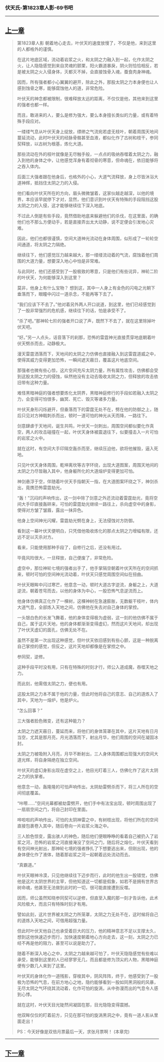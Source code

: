 ### 伏天氏-第1823章人影-69书吧

--------
[上一章](./9bfc538eee5a75e4c35062018527d3a8.md)
--------


>
>
>
>第1823章人影
>朝着地心走去，叶伏天的速度放慢了，不仅是他，来到这里的人都格外的谨慎。
>
>在这片地底区域，流动着岩浆之火，和太阴之力融入到一起，化作太阴之火，让人隐隐感觉到来自灵魂的颤栗，阳火霸道暴戾，阴火则恰恰相反，若是被太阴之火入侵身体，灭都灭不掉，会直接蚀骨入魂，蚕食肉身神魂。
>
>因而，所有强者都小心翼翼的避开，除此之外，那股太阴之力本身便也让人感到蚀骨之寒，能够腐蚀他人的道，非常危险。
>
>叶伏天的神念都被限制，很难释放太远的距离，不仅仅是他，其他来到这里的强者也都一样。
>
>而且，敢进来的人，要么是修为强大，要么本身擅长类似的力量，或有着特殊手段应对。
>
>一缕缕气息从叶伏天身上绽放，缥缈之气流宛若虚无枝叶，朝着周围天地间蔓延流动，此时叶伏天的经脉骨骼甚至血液，都似化作了古树和枝干，参同契释放，以古树为根基，炼化大道。
>
>那些流动在外的枝叶就像是无尽触手般，一点点的吸纳吞噬着太阴之力，融入到他的身体之中，让他感觉浑身有着彻骨的寒意，但命魂在，依旧能够将之吞入体内。
>
>后面三大强者跟在他身后，也格外的小心，大道气流释放，身上尽皆沐浴大道神辉，抵挡住太阴之力的入侵。
>
>他们看向叶伏天所在的方向，眉头微微皱着，这家伙越走越深，以他的境界，本应该早就停下才对，显然，他们意识到叶伏天有特殊的手段阻挡这股太阴之力的入侵，这才能够继续往下深入地底。
>
>不过此人倒是有些手段，竟然借助地底来躲避他们的杀伐，在这里面，的确他们也不那么方便动手，若是直接弄出太大动静，说不定便会引发地心灾难。
>
>因此，他们也都很谨慎，空间大道神光流动在身体周围，似形成了一轮轮空间通道，将太阴之力隔绝。
>
>继续往下，他们感觉压力越来越大，那一缕缕流动着的气流，腐蚀着他们周围的大道力量，想要深入地心中怕是非常难。
>
>与此同时，他们还感受到了一股极致的寒意，只是他们有些诧异，神轮二阶的叶伏天，为何能够深入到这里？
>
>莫非，他身上有什么宝物？
>想到这，其中一人身上有金色的闪电之光朝下垂落而下，眼瞳中闪过一道杀念，不能再等下去了。
>
>“我们应该下不去了。”他对着另外两人开口说道，到这里，他们已经感觉到了一股非常强烈的危机感，继续往下的话，怕是承受不了。
>
>“杀了吧。”那神轮七阶的强者开口说了声，既然下不去了，就在这里除掉叶伏天吧。
>
>“好。”另一人点头，话音落下的刹那，恐怖的雷霆神光直接贯穿地底朝着叶伏天劈杀而去，动静极大。
>
>漫天雷霆洒落而下，天地间的太阴之力仿佛也直接融入到这雷霆道威之中，使得其威力变得更加恐怖，一瞬间遮天蔽日，覆盖这片地底空间。
>
>那强者也微有些心惊，这片空间充斥太阴力量，所有属性攻击，仿佛都会受到这股太阴之力的侵蚀，纵然他没有主动去吸收太阴之力，但释放的攻击依旧带有这种力量。
>
>难怪黑暗神庭的强者想要炼化太阴界，黑暗神庭修行的手段如若融入太阴之力，会变得可怕很多，幽冥、死亡、毁灭等诸多力量。
>
>叶伏天身形闪烁避开，但垂落而下的雷霆无处不在，劈在他的防御之上，随后只见对方神戟刺杀而出，顿时一道可怕的神光从天而降，一路往下。
>
>剑意肆虐于天地间，诞生共鸣，叶伏天一剑刺出，周围空间都似要化作真空，两人的攻击碰撞在一起，叶伏天身体被震退往下，似要撞击入一片可怕的岩浆之火中。
>
>就在这时，有空间大手印隔空轰杀而至，继续压迫他，欲将他摧毁，逼入死地。
>
>只见叶伏天身体周围，乾坤离坎等古字环绕，出现大道图案，周围天地间的太阴之力尽皆融入其中，他身躯所化的大道熔炉变得更加可怕。
>
>神剑悬浮于空，伴随着叶伏天手指朝天一指，在大道图案环绕之下，神剑杀出，竟携恐怖雷霆劫光。
>
>“轰！”沉闷的声响传出，这一剑中除了剑意之外还流动着雷霆劫光，竟将空间大手印直接轰碎来，可怕的雷霆劫光继续一路往上，杀向虚空中的身影，使得对方皱了皱眉，露出一抹异色。
>
>他身上空间神光闪耀，雷霆劫光劈在身上，无法侵蚀对方防御。
>
>看到这一幕叶伏天便明白，只凭借他吸收炼化的那点太阴之力增幅有限，还远不足以灭杀对方。
>
>看来，只能使用那种手段了，自修行之后，还没有用过。
>
>毕竟风险很大，一旦释放，自己便废了，非常危险。
>
>虚空中，那位神轮七境的强者出手了，他手掌隔空朝着叶伏天所在的空间抓来，顿时可怕的空间神光流动着，叶伏天只感觉周围空间似在扭曲。
>
>叶伏天眼眸中闪过寒芒，他意念一动，顿时大道古字逆流，身躯之上，大道逆流，朝着苍穹而去，以他的身体为中心，一股恐怖气息逆流而上。
>
>他身体仿佛真正化作了一棵树，这棵神树在急速膨胀，无数躯干枝叶，体内大道气息，全部炼入天地之间，仿佛他在失去对自己身体的掌控。
>
>一头银白色的长发飞舞着，他的身体变得极为虚弱，这一刻的他仿佛不属于自己，属于这片天地，他的身体都渐渐变得虚幻，然而这片天地间，却出现了叶伏天虚幻的面孔，仿佛无处不在。
>
>虽然不是第一次出现这种感觉，但叶伏天依旧感到有些心颤，这是一种脱离自己掌控的感觉，但反之，这片天地却都像是在掌控之中。
>
>参同契，逆修。
>
>这种手段平时没有用，只有在特殊的时刻才行，师公入道成魔，吞噬天地之力。
>
>而此刻，他需借太阴之力，便也有用。
>
>这股太阴之力本不属于他的力量，但此时他将自己的意志、自己的道炼入了其中，天地为一熔炉，他是炉火。
>
>“怎么回事？”
>
>三大强者脸色微变，还有这种能力？
>
>太阴之力遮天蔽日，蔓延而来，将他们的身体笼罩在其中，这片天地有日月当空，尤其是那月亮，月光洒落而下，射出月华，他们周围的空间在凝固冰封。
>
>太阴之力被吸附入月亮，月华不断射出，三人身体周围都出现强大的空间大道光辉，将自身隔绝在独立空间。
>
>叶伏天的虚幻身影出现在虚空之上，他目光盯着三人，仿佛化作了这片太阴之力的执掌者。
>
>他意念一动，轰隆隆的可怕声响传出，太阴劫雷劈杀而下，将三人所在的空间彻底覆盖。
>
>“咔嚓……”空间光幕都被劫雷劈开，他们手中有法宝出现，顿时周围出现了一扇扇空间之门，将自己封印在里面。
>
>哗啦啦的声响传出，可怕的太阴神雷之中，有树枝出现，将他们所在的空间直接包裹卷入其中，随后卷向一片岩浆火海之中。
>
>三人脸色惊变，露出骇人的神色，随后他们便眼睁睁的看着自己被扔入了岩浆之河，恐怖的岩浆之河直接淹没了空间之门，随后将之熔化，叶伏天看到有空间神光射出，那神轮七境的强者挣扎了下想要逃出来，但刚出现，他的身体便化作了液体，随着那岩浆之河一起朝着远处流动而去。
>
>“真霸道。”
>
>叶伏天眼神冷漠，只见他继续往下迈步而行，此时的他生出一股错觉，仿佛他是这片太阴世界的主宰，但他知道这一切都是假象，如若不是拥有世界古树命魂，他甚至无法做到此时的一切，很可能直接遭到反噬。
>
>因而，师公虽然知晓参同契可以逆修，但直至入魔的那一刻才告诉他，此术风险极大，而且只有特殊时刻才有用。
>
>譬如此刻，这片世界被太阴之力所笼罩，太阴之力无处不在，这时候将自己的道炼入天地之间，可借用超强力量。
>
>但此时叶伏天他自己也承受着巨大的压力，他的精神意志不足以支撑太久，想到这他快速迈步而行，加快速度朝着地心方向走去，这一刻，太阴之力已经不再是他的阻力，甚至可以说是助力了。
>
>随着不断深入地心之中，太阴之力越来越可怕了，叶伏天隐隐感觉有些难以承受，能够到这里的人已经寥寥无几，而且都是修为顶尖的人物，黑暗神庭便有少数几人来到了这里。
>
>叶伏天的身体化作一道残影，穿梭其中，阴风阵阵，终于，他感受到了一股极为恐怖的气息，在前方地心之地，隐约能够看到一股如同黑洞般的风暴，无尽太阴之气环绕其流动着，化作可怕的旋涡，从中弥漫而出的气息令人感到心悸。
>
>就在这时，叶伏天目光陡然间凝固在那，目光隐隐变得震撼。
>
>他双眸仅仅的盯着前方，只见在那可怕的旋涡黑洞之中，竟有一道人影从里面走出！
>
>PS：今天好像是双倍月票最后一天，求张月票啊！
>(本章完)
>
>

--------
[下一章](./1fbec876c1fe6332692cd76ae9f81a22.md)
--------
